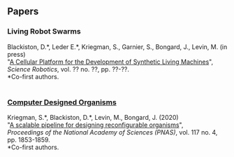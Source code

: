 ## Papers
<script type='text/javascript' src='https://d1bxh8uas1mnw7.cloudfront.net/assets/embed.js'></script>


### Living Robot Swarms

Blackiston, D.\*, Leder E.\*, Kriegman, S., Garnier, S., Bongard, J., Levin, M. (in press) <br>
"[A Cellular Platform for the Development of Synthetic Living Machines](https://robotics.sciencemag.org)", <br>
_Science Robotics_, vol. ?? no. ??, pp. ??-??.  <br>
\*Co-first authors.
<br>
<br>



### [Computer Designed Organisms](https://cdorgs.github.io)

Kriegman, S.\*, Blackiston, D.\*, Levin, M., Bongard, J. (2020)  <br>
"[A scalable pipeline for designing reconfigurable organisms](https://www.pnas.org/content/117/4/1853)",  <br>
_Proceedings of the National Academy of Sciences (PNAS)_, vol. 117 no. 4, pp. 1853-1859.  <br>
\*Co-first authors.
<br>
<!-- <div data-badge-popover="right" class='altmetric-embed' data-badge-type='donut' data-doi="10.1073/pnas.1910837117"></div> -->
<div data-badge-details="right" data-badge-type="medium-donut" data-doi="10.1073/pnas.1910837117" class="altmetric-embed"></div>


